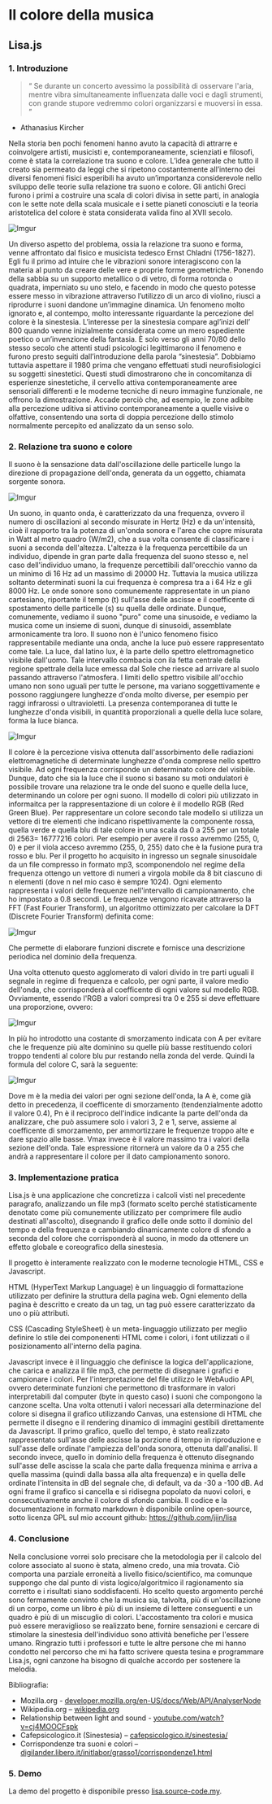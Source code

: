 # Il colore della musica
## Lisa.js 

### 1. Introduzione

> “ Se durante un concerto avessimo la possibilità di osservare l'aria, 
mentre vibra simultaneamente influenzata dalle voci e dagli strumenti, 
con grande stupore vedremmo colori organizzarsi e muoversi in essa. ” 
- Athanasius Kircher

Nella storia ben pochi fenomeni hanno avuto la capacità di attrarre e coinvolgere artisti, musicisti e, contemporaneamente, scienziati e filosofi, come è stata la correlazione tra suono e colore. L’idea generale che tutto il creato sia permeato da leggi che si ripetono costantemente all’interno dei diversi fenomeni fisici esperibili ha avuto un’importanza considerevole nello sviluppo delle teorie sulla relazione tra suono e colore. Gli antichi Greci furono i primi a costruire una scala di colori divisa in sette parti, in analogia con le sette note della scala musicale e i sette pianeti conosciuti e la teoria aristotelica del colore è stata considerata valida fino al XVII secolo.

![Imgur](http://i.imgur.com/jfQLGO1.jpg)

Un diverso aspetto del problema, ossia la relazione tra suono e forma, venne affrontato dal fisico e musicista tedesco Ernst Chladni (1756-1827). Egli fu il primo ad intuire che le vibrazioni sonore interagiscono con la materia al punto da creare delle vere e proprie forme geometriche. Ponendo della sabbia su un supporto metallico o di vetro, di forma rotonda o quadrata, imperniato su uno stelo, e facendo in modo che questo potesse essere messo in vibrazione attraverso l’utilizzo di un arco di violino, riuscì a riprodurre i suoni dandone un’immagine dinamica. 
Un fenomeno molto ignorato e, al contempo, molto interessante riguardante la percezione del colore è la sinestesia.
L’interesse per la sinestesia compare agl’inizi dell’ 800 quando venne inizialmente considerata come un mero espediente poetico o un’invenzione della fantasia. 
È solo verso gli anni 70/80 dello stesso secolo che attenti studi psicologici legittimarono il fenomeno e furono presto seguiti dall’introduzione della parola “sinestesia”. Dobbiamo tuttavia aspettare il 1980 prima che vengano effettuati studi neurofisiologici su soggetti sinestetici. 
Questi studi dimostrarono che in concomitanza di esperienze sinestetiche, il cervello attiva contemporaneamente aree sensoriali differenti e le moderne tecniche di neuro immagine funzionale, ne offrono la dimostrazione.
Accade perciò che, ad esempio, le zone adibite alla percezione uditiva si attivino contemporaneamente a quelle visive o olfattive, consentendo una sorta di doppia percezione dello stimolo normalmente percepito ed analizzato da un senso solo.

### 2. Relazione tra suono e colore

Il suono è la sensazione data dall'oscillazione delle particelle lungo la direzione di propagazione dell'onda, generata da un oggetto, chiamata sorgente sonora. 

![Imgur](http://i.imgur.com/muO1fGp.jpg)

Un suono, in quanto onda, è caratterizzato da una frequenza, ovvero il numero di oscillazioni al secondo misurate in Hertz (Hz) e da un'intensità, cioè il rapporto tra la potenza di un'onda sonora e l'area che copre misurata in Watt al metro quadro (W/m2), che a sua volta consente di classificare i suoni a seconda dell'altezza. L'altezza è la frequenza percettibile da un individuo, dipende in gran parte dalla frequenza del suono stesso e, nel caso dell'individuo umano, la frequenze percettibili dall'orecchio vanno da un minimo di 16 Hz ad un massimo di 20000 Hz. 
Tuttavia la musica utilizza soltanto determinati suoni la cui frequenza è compresa tra a i     64 Hz e gli 8000 Hz. 
Le onde sonore sono comunemente rappresentate in un piano cartesiano, riportante il tempo (t) sull'asse delle ascisse e il coefficente di spostamento delle particelle (s) su quella delle ordinate.
Dunque, comunemente, vediamo il suono "puro" come una sinusoide, e vediamo la musica come un insieme di suoni, dunque di sinusoidi, assemblate armonicamente tra loro. 
Il suono non è l'unico fenomeno fisico rappresentabile mediante una onda, anche la luce può essere rappresentato come tale.
La luce, dal latino lux, è la parte dello spettro elettromagnetico visibile dall'uomo. 
Tale intervallo combacia con ila fetta centrale della regione spettrale della luce emessa dal Sole che riesce ad arrivare al suolo passando attraverso l'atmosfera. 
I limiti dello spettro visibile all'occhio umano non sono uguali per tutte le persone, ma variano soggettivamente e possono raggiungere lunghezze d'onda molto diverse, per esempio per raggi infrarossi o ultravioletti.
La presenza contemporanea di tutte le lunghezze d'onda visibili, in quantità proporzionali a quelle della luce solare, forma la luce bianca.

![Imgur](http://i.imgur.com/pR9eSag.jpg)

Il colore è la percezione visiva ottenuta dall'assorbimento delle radiazioni elettromagnetiche di determinate lunghezze d'onda comprese nello spettro visibile. 
Ad ogni frequenza corrisponde un determinato colore del visibile. 
Dunque, dato che sia la luce che il suono si basano su moti ondulatori è possibile trovare una relazione tra le onde del suono e quelle della luce, determinando un colore per ogni suono.
Il modello di colori più utilizzato in informaitca per la rappresentazione di un colore è il modello RGB (Red Green Blue). 
Per rappresentare un colore secondo tale modello si utilizza un vettore di tre elementi che indicano rispettivamente la componente rossa, quella verde e quella blu di tale colore in una scala da 0 a 255 per un totale di 2563= 16777216 colori.
Per esempio per avere il rosso avremmo (255, 0, 0) e per il viola acceso avremmo (255, 0, 255) dato che è la fusione pura tra rosso e blu.
Per il progetto ho acquisito in ingresso un segnale sinusoidale da un file compresso in formato mp3, scomponendolo nel regime della frequenza ottengo un vettore di numeri a virgola mobile da 8 bit ciascuno di n elementi (dove n nel mio caso è sempre 1024).
Ogni elemento rappresenta i valori delle frequenze nell'intervallo di campionamento, che ho impostato a 0.8 secondi.
Le frequenze vengono ricavate attraverso la FFT (Fast Fourier Transform), un algoritmo ottimizzato per calcolare la DFT (Discrete Fourier Transform) definita come:

![Imgur](http://i.imgur.com/NuIAkxD.png)

Che permette di elaborare funzioni discrete e fornisce una descrizione periodica nel dominio della frequenza.

Una volta ottenuto questo agglomerato di valori divido in tre parti uguali il segnale in regime di frequenza e calcolo, per ogni parte, il valore medio dell'onda, che corrisponderà al coefficente di ogni valore sul modello RGB.
Ovviamente, essendo l'RGB a valori compresi tra 0 e 255 si deve effettuare una proporzione, ovvero: 

![Imgur](http://i.imgur.com/CN3L7bT.gif)

In più ho introdotto una costante di smorzamento indicata con A per evitare che le frequenze più alte dominino su quelle più basse restituendo colori troppo tendenti al colore blu pur restando nella zonda del verde. Quindi la formula del colore C, sarà la seguente:

![Imgur](http://i.imgur.com/ytlXh3z.gif)

Dove m è la media dei valori per ogni sezione dell'onda, la A è, come già detto in precedenza, il coefficente di smorzamento (tendenzialmente adotto il valore 0.4), Pn è il reciproco dell'indice indicante la parte dell'onda da analizzare, che può assumere solo i valori 3, 2 e 1, serve, assieme al coefficente di smorzamento, per ammortizzare le frequenze troppo alte e dare spazio alle basse. 
Vmax invece è il valore massimo tra i valori della sezione dell'onda. 
Tale espressione ritornerà un valore da 0 a 255 che andrà a rappresentare il colore per il dato campionamento sonoro. 


### 3. Implementazione pratica

Lisa.js è una applicazione che concretizza i calcoli visti nel precedente paragrafo, analizzando un file mp3 (formato scelto perché statisticamente denotato come più comunemente utilizzato per comprimere file audio destinati all'ascolto), disegnando il grafico delle onde sotto il dominio del tempo e della frequenza e cambiando dinamicamente colore di sfondo a seconda del colore che corrisponderà al suono, in modo da ottenere un effetto globale e coreografico della sinestesia. 
 
Il progetto è interamente realizzato con le moderne tecnologie HTML, CSS e Javascript. 

HTML (HyperText Markup Language) è un linguaggio di formattazione utilizzato per definire la struttura della pagina web. Ogni elemento della pagina è descritto e creato da un tag, un tag può essere caratterizzato da uno o più attributi.

CSS (Cascading StyleSheet) è un meta-linguaggio utilizzato per meglio definire lo stile dei componenenti HTML come i colori, i font utilizzati o il posizionamento all'interno della pagina.

Javascript invece è il linguaggio che definisce la logica dell'applicazione, che carica e analizza il file mp3, che permette di disegnare i grafici e campionare i colori. Per l'interpretazione del file utilizzo le WebAudio API, ovvero determinate funzioni che permettono di trasformare in valori interpretabili dal computer (byte in questo caso) i suoni che compongono la canzone scelta. Una volta ottenuti i valori necessari alla determinazione del colore si disegna il grafico utilizzando Canvas, una estensione di HTML che permette il disegno e il rendering dinamico di immagini gestibili direttamente da Javascript.
Il primo grafico, quello del tempo, è stato realizzato rappresentato sull'asse delle ascisse la porzione di tempo in riproduzione e sull'asse delle ordinate l'ampiezza dell'onda sonora, ottenuta dall'analisi. Il secondo invece, quello in dominio della frequenza è ottenuto disegnando sull'asse delle ascisse la scala che parte dalla frequenza minima e arriva a quella massima (quindi dalla bassa alla alta frequenza) e in quella delle ordinate l'intensita in dB del segnale che, di default, va da -30 a -100 dB.
Ad ogni frame il grafico si cancella e si ridisegna popolato da nuovi colori, e consecutivamente anche il colore di sfondo cambia. Il codice e la documentazione in formato markdown è disponibile online open-source, sotto licenza GPL sul mio account github: https://github.com/jiin/lisa


### 4. Conclusione

Nella conclusione vorrei solo precisare che la metodologia per il calcolo del colore associato al suono è stata, almeno credo, una mia trovata.  Ciò comporta una parziale erroneità a livello fisico/scientifico, ma comunque suppongo che dal punto di vista logico/algoritmico il ragionamento sia corretto e i risultati siano soddisfacenti. 
Ho scelto questo argomento perché sono fermamente convinto che la musica sia, talvolta, più di un'oscillazione di un corpo, come un libro è più di un insieme di lettere conseguenti e un quadro è più di un miscuglio di colori.
L'accostamento tra colori e musica può essere meraviglioso se realizzato bene, fornire sensazioni e cercare di stimolare la sinestesia dell'individuo sono attività benefiche per l'essere umano.
Ringrazio tutti i professori e tutte le altre persone che mi hanno condotto nel percorso che mi ha fatto scrivere questa tesina e programmare Lisa.js, ogni canzone ha bisogno di qualche accordo per sostenere la melodia. 

Bibliografia:

* Mozilla.org - [developer.mozilla.org/en-US/docs/Web/API/AnalyserNode](developer.mozilla.org/en-US/docs/Web/API/AnalyserNode)
* Wikipedia.org – [wikipedia.org](wikipedia.org)
* Relationship between light and sound - [youtube.com/watch?v=cj4MOOCFspk](youtube.com/watch?v=cj4MOOCFspk)
* Cafepsicologico.it (Sinestesia) – [cafepsicologico.it/sinestesia/](cafepsicologico.it/sinestesia/)
* Corrispondenze tra suoni e colori – [digilander.libero.it/initlabor/grasso1/corrispondenze1.html](digilander.libero.it/initlabor/grasso1/corrispondenze1.html)


### 5. Demo

La demo del progetto è disponibile presso [lisa.source-code.my](http://lisa.source-code.my/ "Lisa.js - Bring color into music").